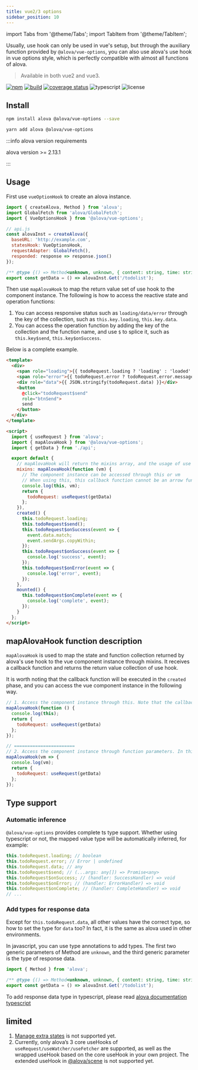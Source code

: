 ```yaml
---
title: vue2/3 options
sidebar_position: 10
---
```


import Tabs from '@theme/Tabs';
import TabItem from '@theme/TabItem';

Usually, use hook can only be used in vue's setup, but through the auxiliary function provided by `@alova/vue-options`, you can also use alova's use hook in vue options style, which is perfectly compatible with almost all functions of alova.

> Available in both vue2 and vue3.

[![npm](https://img.shields.io/npm/v/@alova/vue-options)](https://www.npmjs.com/package/@alova/vue-options)
[![build](https://github.com/alovajs/vue-options/actions/workflows/release.yml/badge.svg?branch=main)](https://github.com/alovajs/vue-options/actions/workflows/release.yml)
[![coverage status](https://coveralls.io/repos/github/alovajs/vue-options/badge.svg?branch=main)](https://coveralls.io/github/alovajs/vue-options?branch=main)
![typescript](https://badgen.net/badge/icon/typescript?icon=typescript&label)
![license](https://img.shields.io/badge/license-MIT-blue.svg)

## Install

<Tabs>
<TabItem value="1" label="npm">

```bash
npm install alova @alova/vue-options --save
```

</TabItem>
<TabItem value="2" label="yarn">

```bash
yarn add alova @alova/vue-options
```

</TabItem>
</Tabs>

:::info alova version requirements

alova version >= 2.13.1

:::

## Usage

First use `vueOptionHook` to create an alova instance.

```javascript
import { createAlova, Method } from 'alova';
import GlobalFetch from 'alova/GlobalFetch';
import { VueOptionsHook } from '@alova/vue-options';

// api.js
const alovaInst = createAlova({
  baseURL: 'http://example.com',
  statesHook: VueOptionsHook,
  requestAdapter: GlobalFetch(),
  responded: response => response.json()
});

/** @type {() => Method<unknown, unknown, { content: string, time: string }[]>} */
export const getData = () => alovaInst.Get('/todolist');
```

Then use `mapAlovaHook` to map the return value set of use hook to the component instance. The following is how to access the reactive state and operation functions:

1. You can access responsive status such as `loading/data/error` through the key of the collection, such as `this.key.loading`, `this.key.data`.
2. You can access the operation function by adding the key of the collection and the function name, and use `$` to splice it, such as `this.key$send`, `this.key$onSuccess`.

Below is a complete example.

```html
<template>
  <div>
    <span role="loading">{{ todoRequest.loading ? 'loading' : 'loaded' }}</span>
    <span role="error">{{ todoRequest.error ? todoRequest.error.message : '' }}</span>
    <div role="data">{{ JSON.stringify(todoRequest.data) }}</div>
    <button
      @click="todoRequest$send"
      role="btnSend">
      send
    </button>
  </div>
</template>

<script>
  import { useRequest } from 'alova';
  import { mapAlovaHook } from '@alova/vue-options';
  import { getData } from './api';

  export default {
    // mapAlovaHook will return the mixins array, and the usage of use hook is the same as before
    mixins: mapAlovaHook(function (vm) {
      // The component instance can be accessed through this or vm
      // When using this, this callback function cannot be an arrow function
      console.log(this, vm);
      return {
        todoRequest: useRequest(getData)
      };
    }),
    created() {
      this.todoRequest.loading;
      this.todoRequest$send();
      this.todoRequest$onSuccess(event => {
        event.data.match;
        event.sendArgs.copyWithin;
      });
      this.todoRequest$onSuccess(event => {
        console.log('success', event);
      });
      this.todoRequest$onError(event => {
        console.log('error', event);
      });
    },
    mounted() {
      this.todoRequest$onComplete(event => {
        console.log('complete', event);
      });
    }
  };
</script>
```

## mapAlovaHook function description

`mapAlovaHook` is used to map the state and function collection returned by alova's use hook to the vue component instance through mixins. It receives a callback function and returns the return value collection of use hook.

It is worth noting that the callback function will be executed in the `created` phase, and you can access the vue component instance in the following way.

```javascript
// 1. Access the component instance through this. Note that the callback function cannot be an arrow function.
mapAlovaHook(function () {
  console.log(this);
  return {
    todoRequest: useRequest(getData)
  };
});

// =======================
// 2. Access the component instance through function parameters. In this case, arrow functions can be used
mapAlovaHook(vm => {
  console.log(vm);
  return {
    todoRequest: useRequest(getData)
  };
});
```

## Type support

### Automatic inference

`@alova/vue-options` provides complete ts type support. Whether using typescript or not, the mapped value type will be automatically inferred, for example:

```javascript
this.todoRequest.loading; // boolean
this.todoRequest.error; // Error | undefined
this.todoRequest.data; // any
this.todoRequest$send; // (...args: any[]) => Promise<any>
this.todoRequest$onSuccess; // (handler: SuccessHandler) => void
this.todoRequest$onError; // (handler: ErrorHandler) => void
this.todoRequest$onComplete; // (handler: CompleteHandler) => void
// ...
```

### Add types for response data

Except for `this.todoRequest.data`, all other values have the correct type, so how to set the type for `data` too? In fact, it is the same as alova used in other environments.

<Tabs>
<TabItem value="1" label="javascript">

In javascript, you can use type annotations to add types. The first two generic parameters of Method are `unknown`, and the third generic parameter is the type of response data.

```javascript
import { Method } from 'alova';

/** @type {() => Method<unknown, unknown, { content: string, time: string }[]>} */
export const getData = () => alovaInst.Get('/todolist');
```

</TabItem>
<TabItem value="2" label="typescript">

To add response data type in typescript, please read [alova documentation typescript](/tutorial/advanced/typescript/#the-type-of-response-data)

</TabItem>
</Tabs>

## limited

1. [Manage extra states](/tutorial/next-step/manage-extra-states) is not supported yet.
2. Currently, only alova’s 3 core useHooks of `useRequest/useWatcher/useFetcher` are supported, as well as the wrapped useHook based on the core useHook in your own project. The extended useHook in [@alova/scene](https://github.com/alova/scene) is not supported yet.
